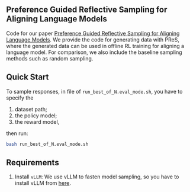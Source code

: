 ## Preference Guided Reflective Sampling for Aligning Language Models

Code for our paper [Preference Guided Reflective Sampling for Aligning Language Models](). We provide the code for generating data with PReS, where the generated data can be used in offline RL training for aligning a language model. For comparison, we also include the baseline sampling methods such as random sampling.

## Quick Start
To sample responses, in file of `run_best_of_N.eval_mode.sh`, you have to specify the 

1. dataset path;
2. the policy model;
3. the reward model,

then run:
```bash
bash run_best_of_N.eval_mode.sh
```

## Requirements

1. Install `vLLM`: We use vLLM to fasten model sampling, so you have to install vLLM from [here](https://docs.vllm.ai/en/latest/getting_started/installation.html).

